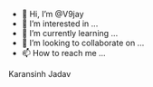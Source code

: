 - 👋 Hi, I’m @V9jay
- 👀 I’m interested in ...
- 🌱 I’m currently learning ...
- 💞️ I’m looking to collaborate on ...
- 📫 How to reach me ...

<!---
V9jay/V9jay is a ✨ special ✨ repository because its `README.md` (this file) appears on your GitHub profile.
You can click the Preview link to take a look at your changes.
--->
Karansinh Jadav

